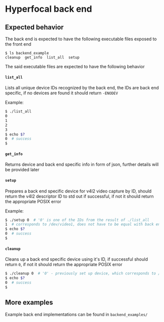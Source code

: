 # Hyperfocal back end
## Expected behavior
The back end is expected to have the following executable files exposed to the front end
```
$ ls backend_example
cleanup  get_info  list_all  setup
```

The said executable files are expected to have the following behavior


#### `list_all`

Lists all unique device IDs recognized by the back end, the IDs are back end specific, if no devices are found it should return `-ENODEV`

Example:
```bash
$ ./list_all
0
1
2
3
$ echo $?
0  # success
$
```

#### `get_info`

Returns device and back end specific info in form of json, further details will be provided later

#### `setup`

Prepares a back end specific device for v4l2 video capture by ID, should return the v4l2 descriptor ID to std out if successful, if not it should return the appropriate POSIX error

Example:
```bash
$ ./setup 0  # '0' is one of the IDs from the result of ./list_all
1  # corresponds to /dev/video1, does not have to be equal with back end ID
$ echo $?
0  # success
$
```

#### `cleanup`

Cleans up a back end specific device using it's ID, if successful should return `0`, if not it should return the appropriate POSIX error

```bash
$ ./cleanup 0  # '0' - previously set up device, which corresponds to /dev/video1
$ echo $?
0  # success
$
```

## More examples
Example back end implementations can be found in `backend_examples/`